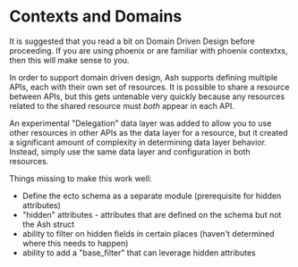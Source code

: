 # Contexts and Domains

It is suggested that you read a bit on Domain Driven Design before proceeding. If you are using phoenix or are familiar with phoenix contextxs, then this will make sense to you.

In order to support domain driven design, Ash supports defining multiple APIs, each with their own set of resources. It is possible to share a resource between APIs, but this gets untenable very quickly because any resources related to the shared resource must _both_ appear in each API.

An experimental "Delegation" data layer was added to allow you to use other resources in other APIs as the data layer for a resource, but it created a significant amount of complexity in determining data layer behavior. Instead, simply use the same data layer and configuration in both resources.

Things missing to make this work well:

- Define the ecto schema as a separate module (prerequisite for hidden attributes)
- "hidden" attributes - attributes that are defined on the schema but not the Ash struct
- ability to filter on hidden fields in certain places (haven't determined where this needs to happen)
- ability to add a "base_filter" that can leverage hidden attributes
